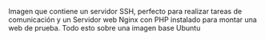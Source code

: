 Imagen que contiene un servidor SSH, perfecto para realizar tareas de comunicación y un Servidor web Nginx con PHP instalado para montar una web de prueba.
Todo esto sobre una imagen base Ubuntu
